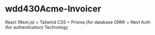 # wdd430Acme-Invoicer
React (Next.js) + Tailwind CSS + Prisma (for database ORM) + Next Auth (for authentication) Technology
